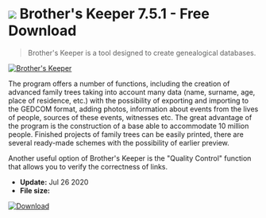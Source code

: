 # ![](https://cdn.softexe.net/static/icon/win.gif) Brother's Keeper 7.5.1 - Free Download

> Brother's Keeper is a tool designed to create genealogical databases.

[![Brother's Keeper](https://gallery.dpcdn.pl/imgc/Tools/252/g_-_420x350_1.5_-_x20090907144503.PNG)](https://softexe.net/win/hobbies-lifestyle/other/brother-s-keeper:adhb.html)

The program offers a number of functions, including the creation of advanced family trees taking into account many data (name, surname, age, place of residence, etc.) with the possibility of exporting and importing to the GEDCOM format, adding photos, information about events from the lives of people, sources of these events, witnesses etc. The great advantage of the program is the construction of a base able to accommodate 10 million people. Finished projects of family trees can be easily printed, there are several ready-made schemes with the possibility of earlier preview.
 
 Another useful option of Brother's Keeper is the "Quality Control" function that allows you to verify the correctness of links.


- **Update:** Jul 26 2020
- **File size:** 

[![Download](https://cdn.softexe.net/static/img/download.png)](https://softexe.net/win/hobbies-lifestyle/other/brother-s-keeper:adhb.html)


